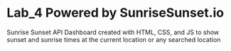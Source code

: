 # Lab_4 **Powered by SunriseSunset.io**

 Sunrise Sunset API Dashboard created with HTML, CSS, and JS  to show sunset and sunrise times at the current location or any searched location 
